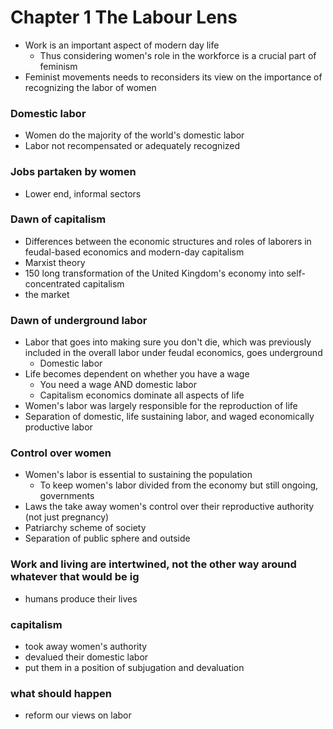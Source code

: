 # Chapter 1 The Labour Lens

- Work is an important aspect of modern day life
	- Thus considering women's role in the workforce is a crucial part of feminism
- Feminist movements needs to reconsiders its view on the importance of recognizing the labor of women
### Domestic labor
- Women do the majority of the world's domestic labor
- Labor not recompensated or adequately recognized
### Jobs partaken by women
- Lower end, informal sectors
### Dawn of capitalism
- Differences between the economic structures and roles of laborers in feudal-based economics and modern-day capitalism
- Marxist theory
- 150 long transformation of the United Kingdom's economy into self-concentrated capitalism
- the market
### Dawn of underground labor
- Labor that goes into making sure you don't die, which was previously included in the overall labor under feudal economics, goes underground
	- Domestic labor
- Life becomes dependent on whether you have a wage
	- You need a wage AND domestic labor
	- Capitalism economics dominate all aspects of life
- Women's labor was largely responsible for the reproduction of life
- Separation of domestic, life sustaining labor, and waged economically productive labor
### Control over women
- Women's labor is essential to sustaining the population
	- To keep women's labor divided from the economy but still ongoing, governments
- Laws the take away women's control over their reproductive authority (not just pregnancy)
- Patriarchy scheme of society
- Separation of public sphere and outside
### Work and living are intertwined, not the other way around whatever that would be ig
- humans produce their lives
### capitalism
- took away women's authority
- devalued their domestic labor
- put them in a position of subjugation and devaluation
### what should happen
- reform our views on labor